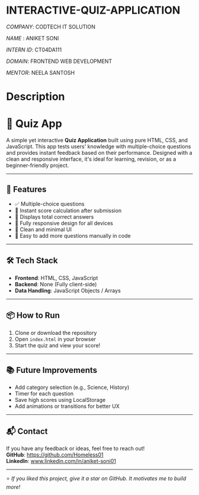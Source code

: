 # INTERACTIVE-QUIZ-APPLICATION

*COMPANY*: CODTECH IT SOLUTION

*NAME* : ANIKET SONI 

*INTERN ID*: CT04DA111

*DOMAIN*: FRONTEND WEB DEVELOPMENT

*MENTOR*: NEELA SANTOSH

# Description

# 🎯 Quiz App

A simple yet interactive **Quiz Application** built using pure HTML, CSS, and JavaScript. This app tests users' knowledge with multiple-choice questions and provides instant feedback based on their performance. Designed with a clean and responsive interface, it's ideal for learning, revision, or as a beginner-friendly project.

---

## 🚀 Features

- ✅ Multiple-choice questions  
- 🔄 Instant score calculation after submission  
- 🧠 Displays total correct answers  
- 📱 Fully responsive design for all devices  
- 🎨 Clean and minimal UI  
- 🧩 Easy to add more questions manually in code  

---

## 🛠️ Tech Stack

- **Frontend**: HTML, CSS, JavaScript  
- **Backend**: None (Fully client-side)  
- **Data Handling**: JavaScript Objects / Arrays  

---

## 📦 How to Run

1. Clone or download the repository  
2. Open `index.html` in your browser  
3. Start the quiz and view your score!

---

## 📚 Future Improvements

- Add category selection (e.g., Science, History)  
- Timer for each question  
- Save high scores using LocalStorage  
- Add animations or transitions for better UX  

---

## 📬 Contact

If you have any feedback or ideas, feel free to reach out!  
**GitHub**: https://github.com/Homeless01  
**LinkedIn**: www.linkedin.com/in/aniket-soni01

---

⭐ *If you liked this project, give it a star on GitHub. It motivates me to build more!*

